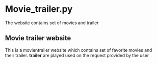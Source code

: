 # Movie_trailer.py
The website contains set of movies and trailer

## Movie trailer website
This is a movientrailer website which contains set of favorite movies and their trailer. **trailer** are played used on the request provided by the user
